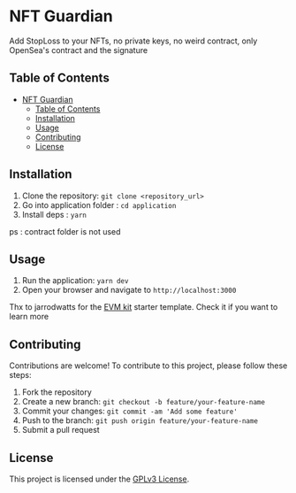# NFT Guardian

Add StopLoss to your NFTs, no private keys, no weird contract, only OpenSea's contract and the signature

## Table of Contents

- [NFT Guardian](#nft-guardian)
  - [Table of Contents](#table-of-contents)
  - [Installation](#installation)
  - [Usage](#usage)
  - [Contributing](#contributing)
  - [License](#license)

## Installation

1. Clone the repository: `git clone <repository_url>`
2. Go into application folder : `cd application`
3. Install deps : `yarn`

ps : contract folder is not used

## Usage

1. Run the application: `yarn dev`
2. Open your browser and navigate to `http://localhost:3000`

Thx to jarrodwatts for the [EVM kit](https://github.com/jarrodwatts/evmkit) starter template.
Check it if you want to learn more

## Contributing

Contributions are welcome! To contribute to this project, please follow these steps:

1. Fork the repository
2. Create a new branch: `git checkout -b feature/your-feature-name`
3. Commit your changes: `git commit -am 'Add some feature'`
4. Push to the branch: `git push origin feature/your-feature-name`
5. Submit a pull request

## License

This project is licensed under the [GPLv3 License](LICENSE).
